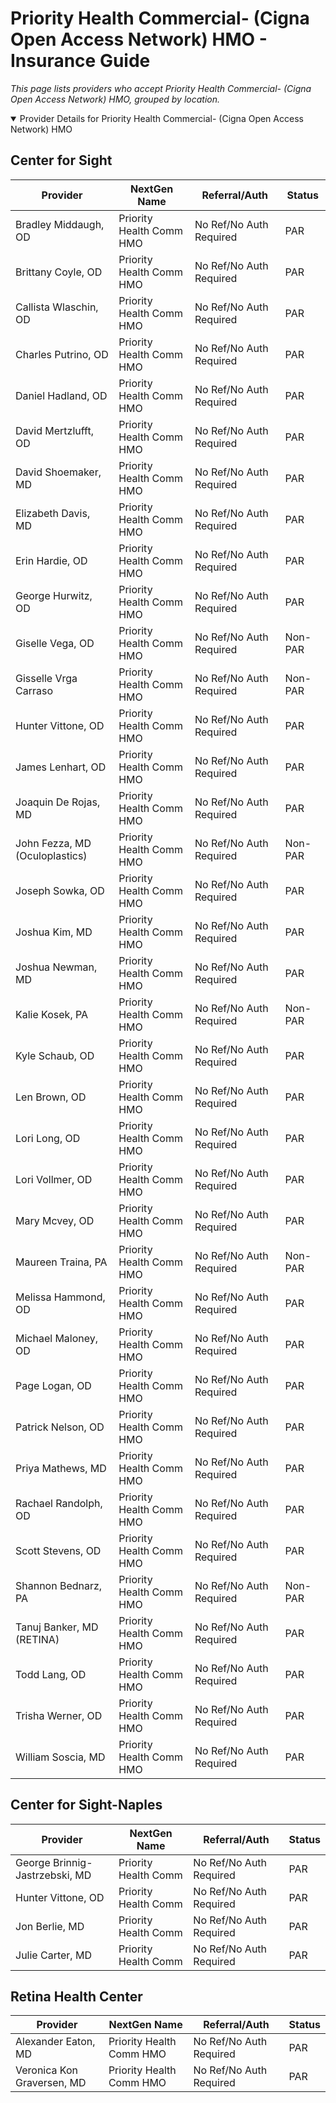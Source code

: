# Priority Health Commercial- (Cigna Open Access Network) HMO - Insurance Guide

*This page lists providers who accept Priority Health Commercial- (Cigna Open Access Network) HMO, grouped by location.*

<details open><summary>Provider Details for Priority Health Commercial- (Cigna Open Access Network) HMO</summary>

## Center for Sight

| Provider | NextGen Name | Referral/Auth | Status |
|----------|-------------|--------------|--------|
| Bradley Middaugh, OD | Priority Health Comm HMO | No Ref/No Auth Required | PAR |
| Brittany Coyle, OD | Priority Health Comm HMO | No Ref/No Auth Required | PAR |
| Callista Wlaschin, OD | Priority Health Comm HMO | No Ref/No Auth Required | PAR |
| Charles Putrino, OD | Priority Health Comm HMO | No Ref/No Auth Required | PAR |
| Daniel Hadland, OD | Priority Health Comm HMO | No Ref/No Auth Required | PAR |
| David Mertzlufft, OD | Priority Health Comm HMO | No Ref/No Auth Required | PAR |
| David Shoemaker, MD | Priority Health Comm HMO | No Ref/No Auth Required | PAR |
| Elizabeth Davis, MD | Priority Health Comm HMO | No Ref/No Auth Required | PAR |
| Erin Hardie, OD | Priority Health Comm HMO | No Ref/No Auth Required | PAR |
| George Hurwitz, OD | Priority Health Comm HMO | No Ref/No Auth Required | PAR |
| Giselle Vega, OD | Priority Health Comm HMO | No Ref/No Auth Required | Non-PAR |
| Gisselle Vrga Carraso | Priority Health Comm HMO | No Ref/No Auth Required | Non-PAR |
| Hunter Vittone, OD | Priority Health Comm HMO | No Ref/No Auth Required | PAR |
| James Lenhart, OD | Priority Health Comm HMO | No Ref/No Auth Required | PAR |
| Joaquin De Rojas, MD | Priority Health Comm HMO | No Ref/No Auth Required | PAR |
| John Fezza, MD (Oculoplastics) | Priority Health Comm HMO | No Ref/No Auth Required | Non-PAR |
| Joseph Sowka, OD | Priority Health Comm HMO | No Ref/No Auth Required | PAR |
| Joshua Kim, MD | Priority Health Comm HMO | No Ref/No Auth Required | PAR |
| Joshua Newman, MD | Priority Health Comm HMO | No Ref/No Auth Required | PAR |
| Kalie Kosek, PA | Priority Health Comm HMO | No Ref/No Auth Required | Non-PAR |
| Kyle Schaub, OD | Priority Health Comm HMO | No Ref/No Auth Required | PAR |
| Len Brown, OD | Priority Health Comm HMO | No Ref/No Auth Required | PAR |
| Lori Long, OD | Priority Health Comm HMO | No Ref/No Auth Required | PAR |
| Lori Vollmer, OD | Priority Health Comm HMO | No Ref/No Auth Required | PAR |
| Mary Mcvey, OD | Priority Health Comm HMO | No Ref/No Auth Required | PAR |
| Maureen Traina, PA | Priority Health Comm HMO | No Ref/No Auth Required | Non-PAR |
| Melissa Hammond, OD | Priority Health Comm HMO | No Ref/No Auth Required | PAR |
| Michael Maloney, OD | Priority Health Comm HMO | No Ref/No Auth Required | PAR |
| Page Logan, OD | Priority Health Comm HMO | No Ref/No Auth Required | PAR |
| Patrick Nelson, OD | Priority Health Comm HMO | No Ref/No Auth Required | PAR |
| Priya Mathews, MD | Priority Health Comm HMO | No Ref/No Auth Required | PAR |
| Rachael Randolph, OD | Priority Health Comm HMO | No Ref/No Auth Required | PAR |
| Scott Stevens, OD | Priority Health Comm HMO | No Ref/No Auth Required | PAR |
| Shannon Bednarz, PA | Priority Health Comm HMO | No Ref/No Auth Required | Non-PAR |
| Tanuj Banker, MD (RETINA) | Priority Health Comm HMO | No Ref/No Auth Required | PAR |
| Todd Lang, OD | Priority Health Comm HMO | No Ref/No Auth Required | PAR |
| Trisha Werner, OD | Priority Health Comm HMO | No Ref/No Auth Required | PAR |
| William Soscia, MD | Priority Health Comm HMO | No Ref/No Auth Required | PAR |

## Center for Sight-Naples

| Provider | NextGen Name | Referral/Auth | Status |
|----------|-------------|--------------|--------|
| George Brinnig-Jastrzebski, MD | Priority Health Comm | No Ref/No Auth Required | PAR |
| Hunter Vittone, OD | Priority Health Comm | No Ref/No Auth Required | PAR |
| Jon Berlie, MD | Priority Health Comm | No Ref/No Auth Required | PAR |
| Julie Carter, MD | Priority Health Comm | No Ref/No Auth Required | PAR |

## Retina Health Center

| Provider | NextGen Name | Referral/Auth | Status |
|----------|-------------|--------------|--------|
| Alexander Eaton, MD | Priority Health Comm HMO | No Ref/No Auth Required | PAR |
| Veronica Kon Graversen, MD | Priority Health Comm HMO | No Ref/No Auth Required | PAR |

</details>

